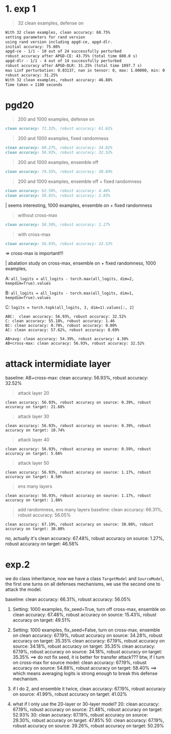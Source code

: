 
# 1. exp 1
> 32 clean examples, defense on
```markdown
With 32 clean examples, clean accuracy: 68.75%
setting parameters for rand version
using rand version including apgd-ce, apgd-dlr.
initial accuracy: 75.00%
apgd-ce - 1/1 - 10 out of 24 successfully perturbed
robust accuracy after APGD-CE: 43.75% (total time 600.0 s)
apgd-dlr - 1/1 - 4 out of 14 successfully perturbed
robust accuracy after APGD-DLR: 31.25% (total time 1097.7 s)
max Linf perturbation: 0.03137, nan in tensor: 0, max: 1.00000, min: 0.00000
robust accuracy: 31.25%
With 32 clean examples, robust accuracy: 46.88%
Time taken = 1100 seconds
```
# pgd20
> 200 and 1000 examples, defense on
```markdown
clean accuracy: 72.32%, robust accuracy: 61.61%
```

> 200 and 1000 examples, fixed randomness 
```markdown
clean accuracy: 60.27%, robust accuracy: 34.82%
clean accuracy: 56.93%, robust accuracy: 32.52%
```

> 200 and 1000 examples, ensemble off
```markdown
clean accuracy: 74.55%, robust accuracy: 38.84%
```


> 200 and 1000 examples, ensemble off + fixed randomness
```markdown
clean accuracy: 62.50%, robust accuracy: 4.46%
clean accuracy: 58.01%, robust accuracy: 2.83%
```

| seems interesting, 1000 examples, ensemble on + fixed randomness
> without cross-max
```markdown
clean accuracy: 58.50%, robust accuracy: 1.17%
```
> with cross-max
```markdown
clean accuracy: 56.93%, robust accuracy: 32.52%
```
=> cross-max is important!!!

| abalation study on cross-max, ensemble on + fixed randomness, 1000 examples, 

A:      `all_logits = all_logits - torch.max(all_logits, dim=2, keepdim=True).values`

B:
`all_logits = all_logits - torch.max(all_logits, dim=1, keepdim=True).values`

C: `logits = torch.topk(all_logits, 3, dim=1).values[:, 2]`
```
ABC:  clean accuracy: 56.93%, robust accuracy: 32.52%
C: clean accuracy: 55.18%, robust accuracy: 1.46
BC: clean accuracy: 0.78%, robust accuracy: 0.00%
AC: clean accuracy: 57.62%, robust accuracy: 8.69%

AB+avg: clean accuracy: 54.39%, robust accuracy: 4.30%
AB+cross-max: clean accuracy: 56.93%, robust accuracy: 32.52% 

```
# attack intermidiate layer

baseline: AB+cross-max: clean accuracy: 56.93%, robust accuracy: 32.52% 
> attack layer 20
```
clean accuracy: 56.93%, robust accuracy on source: 0.39%, robust accuracy on target: 21.68%
```

> attack layer 30
```
clean accuracy: 56.93%, robust accuracy on source: 0.39%, robust accuracy on target: 10.74%
```

> attack layer 40
```
clean accuracy: 56.93%, robust accuracy on source: 0.59%, robust accuracy on target: 5.66%
```

> attack layer 50
```
clean accuracy: 56.93%, robust accuracy on source: 1.17%, robust accuracy on target: 8.50%
```

> ens many layers
```
clean accuracy: 56.93%, robust accuracy on source: 1.17%, robust accuracy on target: 1.86%
```

> add randomness, ens many layers
baseline: clean accuracy: 66.31%, robust accuracy: 56.05%
```
clean accuracy: 67.19%, robust accuracy on source: 30.08%, robust accuracy on target: 30.08%
```
no, actually it's clean accuracy: 67.48%, robust accuracy on source: 1.27%, robust accuracy on target: 46.58%


# exp.2

we do class inheritance, now we have a class `TargetModel` and `SourceModel`, the first one turns on all defenses mechanisms, we use the second one to attack the model.

baseline: clean accuracy: 66.31%, robust accuracy: 56.05%

1. Setting: 1000 examples, fix_seed=True, turn off cross-max, ensemble on
clean accuracy: 67.48%, robust accuracy on source: 15.43%, robust accuracy on target: 49.51%

2. Setting: 1000 examples, fix_seed=False, turn on cross-max, ensemble on 
clean accuracy: 67.19%, robust accuracy on source: 34.28%, robust accuracy on target: 35.35%
clean accuracy: 67.19%, robust accuracy on source: 34.18%, robust accuracy on target: 35.35%
clean accuracy: 67.19%, robust accuracy on source: 34.18%, robust accuracy on target: 35.35%
==> do not fix seed, it is better for transfer attack???
btw, if I turn on cross-max for source model:
clean accuracy: 67.19%, robust accuracy on source: 54.88%, robust accuracy on target: 58.40%
==> which means averaging logits is strong enough to break this defense mechanism.


3. if I do 2, and ensemble it twice,
clean accuracy: 67.19%, robust accuracy on source: 41.99%, robust accuracy on target: 41.02%

4. what if I only use the 20-layer or 30-layer model?
20: clean accuracy: 67.19%, robust accuracy on source: 21.48%, robust accuracy on target: 52.93%
30: clean accuracy: 67.19%, robust accuracy on source: 29.30%, robust accuracy on target: 47.85%
50: clean accuracy: 67.19%, robust accuracy on source: 39.26%, robust accuracy on target: 50.29%